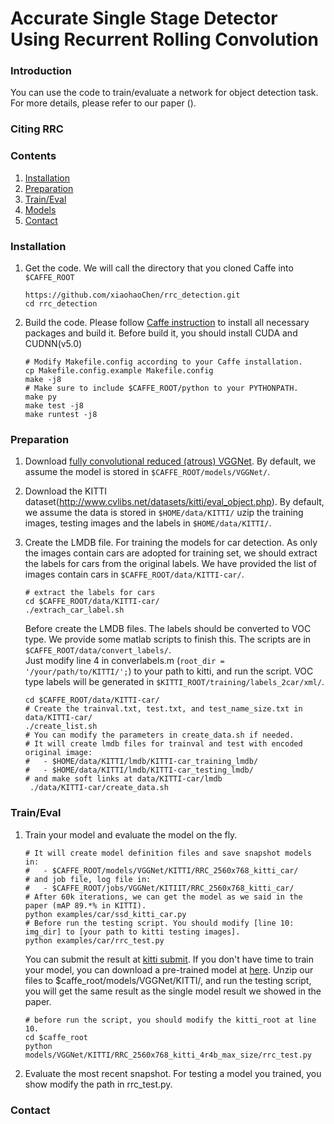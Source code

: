 # Accurate Single Stage Detector Using Recurrent Rolling Convolution



### Introduction

You can use the code to train/evaluate a network for object detection task. For more details, please refer to our paper ().


<center>


</center>

### Citing RRC



### Contents
1. [Installation](#installation)
2. [Preparation](#preparation)
3. [Train/Eval](#traineval)
4. [Models](#models)
4. [Contact](#contact)

### Installation
1. Get the code. We will call the directory that you cloned Caffe into `$CAFFE_ROOT`
   ```Shell
   https://github.com/xiaohaoChen/rrc_detection.git
   cd rrc_detection
   ```

2. Build the code. Please follow [Caffe instruction](http://caffe.berkeleyvision.org/installation.html) to install all necessary packages and build it.
   Before build it, you should install CUDA and CUDNN(v5.0)
   ```Shell
   # Modify Makefile.config according to your Caffe installation.
   cp Makefile.config.example Makefile.config
   make -j8
   # Make sure to include $CAFFE_ROOT/python to your PYTHONPATH.
   make py
   make test -j8
   make runtest -j8
   ```

### Preparation
1. Download [fully convolutional reduced (atrous) VGGNet](https://gist.github.com/weiliu89/2ed6e13bfd5b57cf81d6). By default, we assume the model is stored in `$CAFFE_ROOT/models/VGGNet/`.

2. Download the KITTI dataset(http://www.cvlibs.net/datasets/kitti/eval_object.php). 
   By default, we assume the data is stored in `$HOME/data/KITTI/`
   uzip the training images, testing images and the labels in `$HOME/data/KITTI/`.

3. Create the LMDB file.
   For training the models for car detection.
   As only the images contain cars are adopted for training set, we should extract the labels for cars from the original labels.
   We have provided the list of images contain cars in `$CAFFE_ROOT/data/KITTI-car/`.
   ```Shell
   # extract the labels for cars
   cd $CAFFE_ROOT/data/KITTI-car/
   ./extrach_car_label.sh
   ```
   Before create the LMDB files. The labels should be converted to VOC type. We provide some matlab scripts to finish this. The scripts are in `$CAFFE_ROOT/data/convert_labels/`.<br> 
   Just modify line 4 in converlabels.m (`root_dir = '/your/path/to/KITTI/';`) to your path to kitti, and run the script. VOC type labels will be generated in `$KITTI_ROOT/training/labels_2car/xml/`. 
   ```Shell
   cd $CAFFE_ROOT/data/KITTI-car/
   # Create the trainval.txt, test.txt, and test_name_size.txt in data/KITTI-car/
   ./create_list.sh
   # You can modify the parameters in create_data.sh if needed.
   # It will create lmdb files for trainval and test with encoded original image:
   #   - $HOME/data/KITTI/lmdb/KITTI-car_training_lmdb/
   #   - $HOME/data/KITTI/lmdb/KITTI-car_testing_lmdb/
   # and make soft links at data/KITTI-car/lmdb
    ./data/KITTI-car/create_data.sh
   ```

### Train/Eval
1. Train your model and evaluate the model on the fly.
   ```Shell
   # It will create model definition files and save snapshot models in:
   #   - $CAFFE_ROOT/models/VGGNet/KITTI/RRC_2560x768_kitti_car/
   # and job file, log file in:
   #   - $CAFFE_ROOT/jobs/VGGNet/KITIIT/RRC_2560x768_kitti_car/
   # After 60k iterations, we can get the model as we said in the paper (mAP 89.*% in KITTI).
   python examples/car/ssd_kitti_car.py
   # Before run the testing script. You should modify [line 10: img_dir] to [your path to kitti testing images].
   python examples/car/rrc_test.py
   ```
   You can submit the result at [kitti submit](http://www.cvlibs.net/datasets/kitti/user_login.php).
   If you don't have time to train your model, you can download a pre-trained model at [here](). 
   Unzip our files to $caffe_root/models/VGGNet/KITTI/, and run the testing script, you will get the same result as the single model result we showed in the  paper.
   ```Shell
   # before run the script, you should modify the kitti_root at line 10.
   cd $caffe_root
   python models/VGGNet/KITTI/RRC_2560x768_kitti_4r4b_max_size/rrc_test.py
   ```

2. Evaluate the most recent snapshot.
   For testing a model you trained, you show modify the path in rrc_test.py.


### Contact


